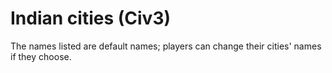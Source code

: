 # Indian cities (Civ3)

The names listed are default names; players can change their cities' names if they choose.